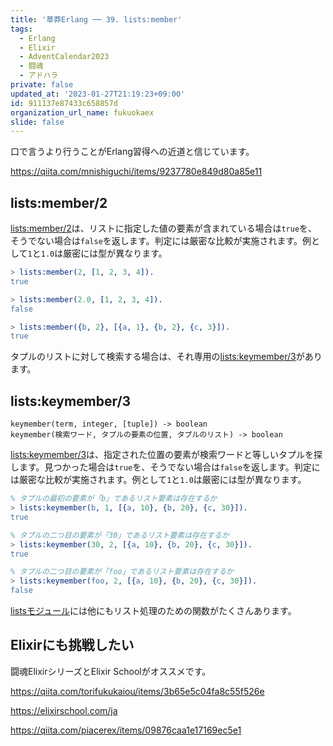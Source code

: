 ```yaml
---
title: '草莽Erlang ── 39. lists:member'
tags:
  - Erlang
  - Elixir
  - AdventCalendar2023
  - 闘魂
  - アドハラ
private: false
updated_at: '2023-01-27T21:19:23+09:00'
id: 911137e87433c658857d
organization_url_name: fukuokaex
slide: false
---
```

口で言うより行うことがErlang習得への近道と信じています。

https://qiita.com/mnishiguchi/items/9237780e849d80a85e11

## lists:member/2

[lists:member/2](https://www.erlang.org/doc/man/lists.html#member-2)は、リストに指定した値の要素が含まれている場合は`true`を、そうでない場合は`false`を返します。判定には厳密な比較が実施されます。例として`1`と`1.0`は厳密には型が異なります。

```erlang
> lists:member(2, [1, 2, 3, 4]).
true

> lists:member(2.0, [1, 2, 3, 4]).
false

> lists:member({b, 2}, [{a, 1}, {b, 2}, {c, 3}]).
true
```

タプルのリストに対して検索する場合は、それ専用の[lists:keymember/3](https://www.erlang.org/doc/man/lists.html#keymember-3)があります。

## lists:keymember/3

```
keymember(term, integer, [tuple]) -> boolean
keymember(検索ワード, タプルの要素の位置, タプルのリスト) -> boolean
```

[lists:keymember/3](https://www.erlang.org/doc/man/lists.html#keymember-3)は、指定された位置の要素が検索ワードと等しいタプルを探します。見つかった場合は`true`を、そうでない場合は`false`を返します。判定には厳密な比較が実施されます。例として`1`と`1.0`は厳密には型が異なります。

```erlang
% タプルの最初の要素が「b」であるリスト要素は存在するか
> lists:keymember(b, 1, [{a, 10}, {b, 20}, {c, 30}]).
true

% タプルの二つ目の要素が「30」であるリスト要素は存在するか
> lists:keymember(30, 2, [{a, 10}, {b, 20}, {c, 30}]).
true

% タプルの二つ目の要素が「foo」であるリスト要素は存在するか
> lists:keymember(foo, 2, [{a, 10}, {b, 20}, {c, 30}]).
false
```

[listsモジュール](https://www.erlang.org/doc/man/lists.html)には他にもリスト処理のための関数がたくさんあります。

## Elixirにも挑戦したい

闘魂ElixirシリーズとElixir Schoolがオススメです。

https://qiita.com/torifukukaiou/items/3b65e5c04fa8c55f526e

https://elixirschool.com/ja

https://qiita.com/piacerex/items/09876caa1e17169ec5e1
